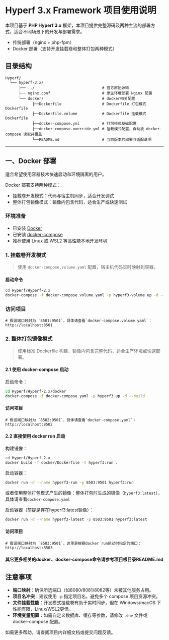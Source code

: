 # Hyperf 3.x Framework 项目使用说明

本项目基于 **PHP Hyperf 3.x** 框架，本项目提供完整源码及两种主流的部署方式，适合不同场景下的开发与部署需求。

- 传统部署（nginx + php-fpm）
- Docker 部署（支持开发挂载卷和整体打包两种模式）

## 目录结构

```text
Hyperf/
  └── hyperf-3.x/
      ├── ../                              # 官方原始源码
      ├── nginx.conf                       # 原生环境部署 Nginx 配置
      └── docker/                          # docker相关配置
            ├──Dockerfile                  # Dockerfile 打包模式Dockerfile
            ├──Dockerfile.volume           # Dockerfile 挂载模式Dockerfile
            ├──docker-compose.yml          # 打包模式基础配置
            ├──docker-compose.override.yml # 挂载模式配置，自动被 docker-compose 读取并覆盖
            └──README.md                   # 当前版本的部署与适配说明
```

---

## 一、Docker 部署

适合希望使用容器技术快速启动和环境隔离的用户。

Docker 部署支持两种模式：

- 挂载卷开发模式：代码与宿主机同步，适合开发调试
- 整体打包镜像模式：镜像内包含代码，适合生产或快速测试

### 环境准备

- 已安装 [Docker](https://docs.docker.com/get-docker/)
- 已安装 [docker-compose](https://docs.docker.com/compose/install/)
- 推荐使用 Linux 或 WSL2 等高性能本地开发环境

### 1. 挂载卷开发模式

> 使用 `docker-compose.volume.yaml` 配置，宿主机代码实时映射到容器。

#### 启动命令

```bash
cd Hyperf/Hyperf-2.x
docker-compose -f docker-compose.volume.yaml -p hyperf3-volume up -d --build
```

### 访问项目

```
# 假设端口映射为 `8501:9501`，具体请查看`docker-compose.volume.yaml`：
http://localhost:8501
```

### 2. 整体打包镜像模式

> 使用标准 Dockerfile 构建，镜像内包含完整代码，适合生产环境或快速部署。

#### 2.1 使用 docker-compose 启动

启动命令：

```bash
cd Hyperf/Hyperf-2.x/docker
docker-compose -f docker-compose.yaml -p hyperf3 up -d --build
```

#### 访问项目

```
# 假设端口映射为 `8502:9501`，具体请查看`docker-compose.yaml`：
http://localhost:8502
```

#### 2.2 直接使用 docker run 启动

构建镜像：

```bash
cd Hyperf/Hyperf-2.x
docker build -f docker/Dockerfile -t hyperf3:run .
```

启动容器：

```bash
docker run -d --name hyperf3-run -p 8503:9501 hyperf3:run
```

或者使用整体打包模式产生的镜像：整体打包时生成的镜像（`hyperf3:latest`），具体请查看`docker-compose.yaml`

启动容器（前提是存在hyperf3:latest镜像）：

```bash
docker run -d --name hyperf3-latest -p 8503:9501 hyperf3:latest
```

#### 访问项目

```
# 假设端口映射为 `8503:9501`，这里是根据docker run启动时指定的端口：
http://localhost:8503
```

#### 其它更多相关的docker、docker-compose命令请参考项目根目录README.md

## 注意事项

- **端口映射**：确保所选端口（如8080/8081/8082等）未被其他服务占用。
- **项目名冲突**：建议使用 `-p` 指定项目名，避免多个 compose 项目资源冲突。
- **文件挂载性能**：开发模式挂载卷有助于实时同步，但在 Windows/macOS 下性能有限，Linux/WSL2更佳。
- **环境变量配置**：如需自定义数据库、缓存等参数，请修改 `.env` 文件或 docker-compose 配置。

如需更多帮助，请查阅项目内详细文档或提交问题反馈。
